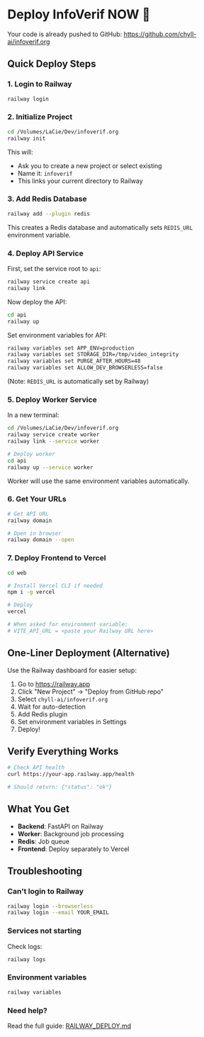 # Deploy InfoVerif NOW 🚀

Your code is already pushed to GitHub: https://github.com/chyll-ai/infoverif.org

## Quick Deploy Steps

### 1. Login to Railway

```bash
railway login
```

### 2. Initialize Project

```bash
cd /Volumes/LaCie/Dev/infoverif.org
railway init
```

This will:
- Ask you to create a new project or select existing
- Name it: `infoverif`
- This links your current directory to Railway

### 3. Add Redis Database

```bash
railway add --plugin redis
```

This creates a Redis database and automatically sets `REDIS_URL` environment variable.

### 4. Deploy API Service

First, set the service root to `api`:

```bash
railway service create api
railway link
```

Now deploy the API:
```bash
cd api
railway up
```

Set environment variables for API:
```bash
railway variables set APP_ENV=production
railway variables set STORAGE_DIR=/tmp/video_integrity  
railway variables set PURGE_AFTER_HOURS=48
railway variables set ALLOW_DEV_BROWSERLESS=false
```

(Note: `REDIS_URL` is automatically set by Railway)

### 5. Deploy Worker Service

In a new terminal:
```bash
cd /Volumes/LaCie/Dev/infoverif.org
railway service create worker
railway link --service worker

# Deploy worker
cd api
railway up --service worker
```

Worker will use the same environment variables automatically.

### 6. Get Your URLs

```bash
# Get API URL
railway domain

# Open in browser
railway domain --open
```

### 7. Deploy Frontend to Vercel

```bash
cd web

# Install Vercel CLI if needed
npm i -g vercel

# Deploy
vercel

# When asked for environment variable:
# VITE_API_URL = <paste your Railway URL here>
```

## One-Liner Deployment (Alternative)

Use the Railway dashboard for easier setup:

1. Go to https://railway.app
2. Click "New Project" → "Deploy from GitHub repo"
3. Select `chyll-ai/infoverif.org`
4. Wait for auto-detection
5. Add Redis plugin
6. Set environment variables in Settings
7. Deploy!

## Verify Everything Works

```bash
# Check API health
curl https://your-app.railway.app/health

# Should return: {"status": "ok"}
```

## What You Get

- **Backend**: FastAPI on Railway
- **Worker**: Background job processing
- **Redis**: Job queue
- **Frontend**: Deploy separately to Vercel

## Troubleshooting

### Can't login to Railway
```bash
railway login --browserless
railway login --email YOUR_EMAIL
```

### Services not starting
Check logs:
```bash
railway logs
```

### Environment variables
```bash
railway variables
```

### Need help?
Read the full guide: [RAILWAY_DEPLOY.md](./RAILWAY_DEPLOY.md)

